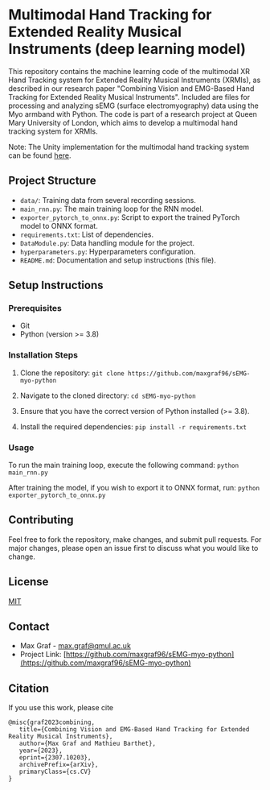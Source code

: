 # Multimodal Hand Tracking for Extended Reality Musical Instruments (deep learning model)

This repository contains the machine learning code of the multimodal XR Hand Tracking system for Extended Reality Musical Instruments (XRMIs), as described in our research paper "Combining Vision and EMG-Based Hand Tracking for Extended Reality Musical Instruments".
Included are files for processing and analyzing sEMG (surface electromyography) data using the Myo armband with Python.
The code is part of a research project at Queen Mary University of London, which aims to develop a multimodal hand tracking system for XRMIs.

Note: The Unity implementation for the multimodal hand tracking system can be found [here](https://github.com/maxgraf96/sEMG-myo-unity).

## Project Structure

- `data/`: Training data from several recording sessions.
- `main_rnn.py`: The main training loop for the RNN model.
- `exporter_pytorch_to_onnx.py`: Script to export the trained PyTorch model to ONNX format.
- `requirements.txt`: List of dependencies.
- `DataModule.py`: Data handling module for the project.
- `hyperparameters.py`: Hyperparameters configuration.
- `README.md`: Documentation and setup instructions (this file).

## Setup Instructions

### Prerequisites

- Git
- Python (version >= 3.8)

### Installation Steps

1. Clone the repository:
`git clone https://github.com/maxgraf96/sEMG-myo-python`

2. Navigate to the cloned directory:
`cd sEMG-myo-python`

3. Ensure that you have the correct version of Python installed (>= 3.8).

4. Install the required dependencies:
`pip install -r requirements.txt`


### Usage

To run the main training loop, execute the following command:
`python main_rnn.py`

After training the model, if you wish to export it to ONNX format, run:
`python exporter_pytorch_to_onnx.py`

## Contributing

Feel free to fork the repository, make changes, and submit pull requests. For major changes, please open an issue first to discuss what you would like to change.

## License

[MIT](https://choosealicense.com/licenses/mit/)

## Contact

- Max Graf - [max.graf@qmul.ac.uk](mailto:max.graf@qmul.ac.uk)
- Project Link: [https://github.com/maxgraf96/sEMG-myo-python](https://github.com/maxgraf96/sEMG-myo-python)

## Citation
If you use this work, please cite
   ```
   @misc{graf2023combining,
      title={Combining Vision and EMG-Based Hand Tracking for Extended Reality Musical Instruments}, 
      author={Max Graf and Mathieu Barthet},
      year={2023},
      eprint={2307.10203},
      archivePrefix={arXiv},
      primaryClass={cs.CV}
  }
   ```

